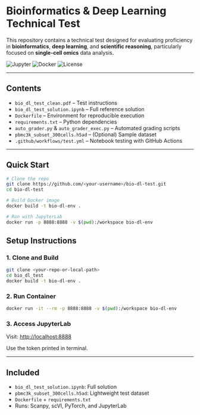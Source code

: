 
#  Bioinformatics & Deep Learning Technical Test

This repository contains a technical test designed for evaluating proficiency in **bioinformatics**, **deep learning**, and **scientific reasoning**, particularly focused on **single-cell omics** data analysis.

![Jupyter](https://img.shields.io/badge/JupyterLab-enabled-orange)
![Docker](https://img.shields.io/badge/Docker-ready-blue)
![License](https://img.shields.io/github/license/your-username/bio-dl-test)

---

##  Contents

-  `bio_dl_test_clean.pdf` – Test instructions
-  `bio_dl_test_solution.ipynb` – Full reference solution
-  `Dockerfile` – Environment for reproducible execution
-  `requirements.txt` – Python dependencies
-  `auto_grader.py` & `auto_grader_exec.py` – Automated grading scripts
-  `pbmc3k_subset_300cells.h5ad` – (Optional) Sample dataset
-  `.github/workflows/test.yml` – Notebook testing with GitHub Actions

---

##  Quick Start

```bash
# Clone the repo
git clone https://github.com/<your-username>/bio-dl-test.git
cd bio-dl-test

# Build Docker image
docker build -t bio-dl-env .

# Run with JupyterLab
docker run -p 8888:8888 -v $(pwd):/workspace bio-dl-env

```
##  Setup Instructions

### 1. Clone and Build
```bash
git clone <your-repo-or-local-path>
cd bio_dl_test
docker build -t bio-dl-env .
```

### 2. Run Container
```bash
docker run -it --rm -p 8888:8888 -v $(pwd):/workspace bio-dl-env
```

### 3. Access JupyterLab
Visit: [http://localhost:8888](http://localhost:8888)

Use the token printed in terminal.

---

##  Included

- `bio_dl_test_solution.ipynb`: Full solution
- `pbmc3k_subset_300cells.h5ad`: Lightweight test dataset
- `Dockerfile` + `requirements.txt`
- Runs: Scanpy, scVI, PyTorch, and JupyterLab

